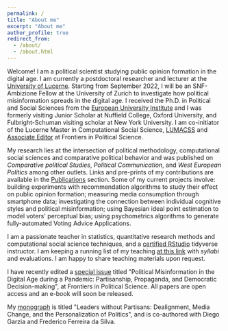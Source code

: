 ```yaml
---
permalink: /
title: "About me"
excerpt: "About me"
author_profile: true
redirect_from:
  - /about/
  - /about.html
---
```


Welcome! I am a political scientist studying public opinion formation in the digital age. I am currently a postdoctoral researcher and lecturer at the [University of Lucerne](https://www.unilu.ch/en/faculties/faculty-of-humanities-and-social-sciences/institutes-departements-and-research-centres/department-of-political-science/staff/andrea-de-angelis-msc/). Starting from September 2022, I will be an SNF-Ambizione Fellow at the University of Zurich to investigate how political misinformation spreads in the digital age. I received the Ph.D. in Political and Social Sciences from the [European University Institute](https://www.eui.eu/en/home) and I was formerly visiting Junior Scholar at Nuffield College, Oxford University, and Fulbright-Schuman visiting scholar at New York University. I am co-initiator of the Lucerne Master in Computational Social Science, [LUMACSS](https://www.unilu.ch/en/study/study-programmes/masters-degrees/faculty-of-humanities-and-social-sciences/lucerne-master-in-computational-social-sciences-lumacss/) and [Associate Editor](https://loop.frontiersin.org/people/892213/overview) at Frontiers in Political Science. 

My research lies at the intersection of political methodology, computational social sciences and comparative political behavior and was published on *Comparative political Studies*, *Political Communication*, and *West European Politics* among other outlets. Links and pre-prints of my contributions are available in the [Publications](https://deangelisa.github.io/publications/) section. Some of my current projects involve: building experiments with recommendation algorithms to study their effect on public opinion formation; measuring media consumption through smartphone data; investigating the connection between individual cognitive styles and political misinformation; using Bayesian ideal point estimation to model voters' perceptual bias; using psychometrics algorithms to generate fully-automated Voting Advice Applications.  

I am a passionate teacher in statistics, quantitative research methods and computational social science techniques, and a [certified RStudio](https://education.rstudio.com/trainers/) tidyverse instructor. I am keeping a running list of my teaching [at this link](https://docs.google.com/spreadsheets/d/1lgZFwmryGN5Bnr1jvxrEKB4W0sXWN26OH1xU_cDmWTQ/edit?usp=sharing) with *syllabi* and evaluations. I am happy to share teaching materials upon request. 

I have recently edited a [special issue](https://www.frontiersin.org/research-topics/16048/political-misinformation-in-the-digital-age-during-a-pandemic-partisanship-propaganda-and-democratic) titled "Political Misinformation in the Digital Age during a Pandemic: Partisanship, Propaganda, and Democratic Decision-making", at Frontiers in Political Science. All papers are open access and an e-book will soon be released. 

My [monograph](https://rowman.com/ISBN/9781538156766/Leaders-without-Partisans-Dealignment-Media-Change-and-the-Personalization-of-Politics) is titled "Leaders without Partisans: Dealignment, Media Change, and the Personalization of Politics", and is co-authored with Diego Garzia and Frederico Ferreira da Silva. 


